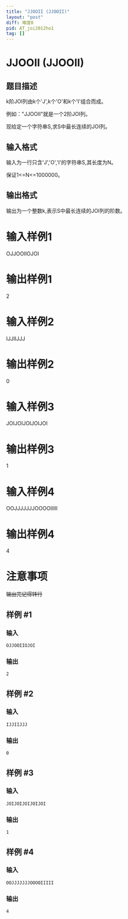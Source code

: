 ```yaml
---
title: "JJOOII (JJOOII)"
layout: "post"
diff: 难度0
pid: AT_joi2012ho1
tag: []
---
```


# JJOOII (JJOOII)

## 题目描述

k阶JOI列由k个'J',k个'O'和k个'I'组合而成。
例如："JJOOII"就是一个2阶JOI列。
现给定一个字符串S,求S中最长连续的JOI列。

## 输入格式

输入为一行只含'J','O','I'的字符串S,其长度为N。
保证1<=N<=1000000。

## 输出格式

输出为一个整数k,表示S中最长连续的JOI列的阶数。
# 输入样例1
OJJOOIIOJOI
# 输出样例1
2
# 输入样例2
IJJIIJJJ 
# 输出样例2
0
# 输入样例3
JOIJOIJOIJOIJOI
# 输出样例3
1
# 输入样例4
OOJJJJJJJOOOOIIIII
# 输出样例4
4
# 注意事项
~~输出完记得转行~~

## 样例 #1

### 输入

```
OJJOOIIOJOI
```

### 输出

```
2
```

## 样例 #2

### 输入

```
IJJIIJJJ
```

### 输出

```
0
```

## 样例 #3

### 输入

```
JOIJOIJOIJOIJOI
```

### 输出

```
1
```

## 样例 #4

### 输入

```
OOJJJJJJJOOOOIIIII
```

### 输出

```
4
```

